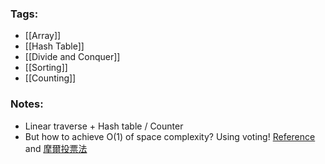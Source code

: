 ### Tags:
- [[Array]]
- [[Hash Table]]
- [[Divide and Conquer]]
- [[Sorting]]
- [[Counting]]
### Notes:
 - Linear traverse + Hash table / Counter
 - But how to achieve O(1) of space complexity? Using voting! [Reference](https://leetcode.com/problems/majority-element/solutions/51613/o-n-time-o-1-space-fastest-solution/?orderBy=most_votes) and [摩爾投票法](https://www.zhihu.com/question/49973163/answer/235921864)

